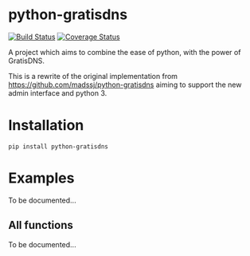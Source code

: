 python-gratisdns
================

[![Build Status](https://travis-ci.org/laudrup/python-gratisdns.png)](https://travis-ci.org/laudrup/python-gratisdns)
[![Coverage Status](https://img.shields.io/coveralls/github/laudrup/python-gratisdns.svg)](https://coveralls.io/github/laudrup/python-gratisdns)

A project which aims to combine the ease of python, with the power of GratisDNS.

This is a rewrite of the original implementation from
https://github.com/madssj/python-gratisdns aiming to support the new
admin interface and python 3.

Installation
============

`pip install python-gratisdns`

Examples
========

To be documented...

All functions
-------------

To be documented...
